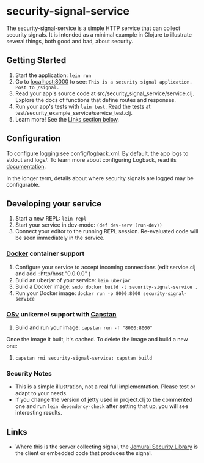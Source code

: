 # security-signal-service

The security-signal-service is a simple HTTP service that can collect security signals.
It is intended as a minimal example in Clojure to illustrate several things, both good
and bad, about security.

## Getting Started

1. Start the application: `lein run`
2. Go to [localhost:8000](http://localhost:8000/) to see: `This is a security signal application.  Post to /signal.`
3. Read your app's source code at src/security_signal_service/service.clj. Explore the docs of functions
   that define routes and responses.
4. Run your app's tests with `lein test`. Read the tests at test/security_example_service/service_test.clj.
5. Learn more! See the [Links section below](#links).

## Configuration

To configure logging see config/logback.xml. By default, the app logs to stdout and logs/.
To learn more about configuring Logback, read its [documentation](http://logback.qos.ch/documentation.html).

In the longer term, details about where security signals are logged may be configurable.

## Developing your service

1. Start a new REPL: `lein repl`
2. Start your service in dev-mode: `(def dev-serv (run-dev))`
3. Connect your editor to the running REPL session.
   Re-evaluated code will be seen immediately in the service.

### [Docker](https://www.docker.com/) container support

1. Configure your service to accept incoming connections (edit service.clj and add  ::http/host "0.0.0.0" )
2. Build an uberjar of your service: `lein uberjar`
3. Build a Docker image: `sudo docker build -t security-signal-service .`
4. Run your Docker image: `docker run -p 8000:8000 security-signal-service`

### [OSv](http://osv.io/) unikernel support with [Capstan](http://osv.io/capstan/)

1. Build and run your image: `capstan run -f "8000:8000"`

Once the image it built, it's cached.  To delete the image and build a new one:

1. `capstan rmi security-signal-service; capstan build`

### Security Notes

- This is a simple illustration, not a real full implementation.  Please test or adapt to your needs.
- If you change the version of jetty used in project.clj to the commented one and run `lein dependency-check` after setting that up, you will see interesting results.

## Links
* Where this is the server collecting signal, the [Jemurai Security Library](https://github.com/jemurai/seclib-clj/) is the client or embedded code that produces the signal.
